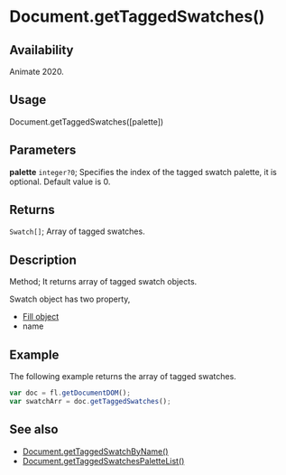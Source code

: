 # Document.getTaggedSwatches()

## Availability

Animate 2020.

## Usage

Document.getTaggedSwatches([palette])

## Parameters

**palette** `integer?0`; Specifies the index of the tagged swatch palette, it is optional. Default value is 0.

## Returns

`Swatch[]`; Array of tagged swatches.

## Description

Method; It returns array of tagged swatch objects.

Swatch object has two property,

- [Fill object](../Fill_object/Fill_summary.md)
- name

## Example

The following example returns the array of tagged swatches.

```javascript
var doc = fl.getDocumentDOM();
var swatchArr = doc.getTaggedSwatches();
```

## See also

- [Document.getTaggedSwatchByName()](../Document_object/Document6062.md)
- [Document.getTaggedSwatchesPaletteList()](../Document_object/Document6063.md)
